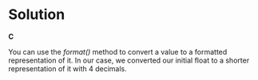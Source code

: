 # Solution

**C**

You can use the *format()* method to convert a value to a formatted representation of it. In our case, we converted our initial float to
a shorter representation of it with 4 decimals.
